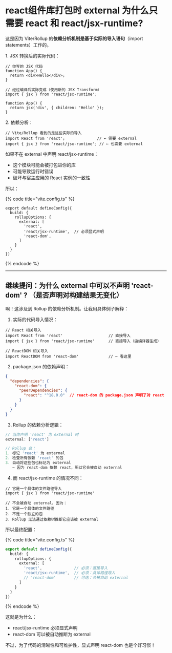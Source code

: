 # react组件库打包时 external 为什么只需要 react 和 react/jsx-runtime?

这是因为 Vite/Rollup 的**依赖分析机制是基于实际的导入语句**（import statements）工作的。

1\. JSX 转换后的实际代码：

```tsx
// 你写的 JSX 代码
function App() {
  return <div>Hello</div>;
}

// 经过编译后实际变成（使用新的 JSX Transform）
import { jsx } from 'react/jsx-runtime';

function App() {
  return jsx('div', { children: 'Hello' });
}
```

2\. 依赖分析：

```tsx
// Vite/Rollup 看到的是这些实际的导入
import React from 'react';              // ← 需要 external
import { jsx } from 'react/jsx-runtime'; // ← 也需要 external
```

如果不在 external 中声明 react/jsx-runtime：

* 这个模块可能会被打包进你的库
* 可能导致运行时错误
* 破坏与宿主应用的 React 实例的一致性

所以：

{% code title="vite.config.ts" %}
```tsx
export default defineConfig({
  build: {
    rollupOptions: {
      external: [
        'react',
        'react/jsx-runtime',  // 必须显式声明
        'react-dom',
      ]
    }
  }
})
```
{% endcode %}

***

## 继续提问：为什么 external 中可以不声明 'react-dom' ? （是否声明对构建结果无变化）

啊！这涉及到 Rollup 的依赖分析机制。让我用具体例子解释：

1. 实际的代码导入情况：

```tsx
// React 相关导入
import React from 'react'                    // 直接导入
import { jsx } from 'react/jsx-runtime'      // 直接导入（由编译器生成）

// ReactDOM 相关导入
import ReactDOM from 'react-dom'             // ← 看这里
```

2. package.json 的依赖声明：

```json
{
  "dependencies": {
    "react-dom": {
      "peerDependencies": {
        "react": "^18.0.0"  // react-dom 的 package.json 声明了对 react 的依赖
      }
    }
  }
}
```

3. Rollup 的依赖分析逻辑：

```jsx
// 当你声明 'react' 为 external 时
external: ['react']

// Rollup 会：
1. 标记 'react' 为 external
2. 检查所有依赖 'react' 的包
3. 自动将这些包也标记为 external
   → 因为 react-dom 依赖 react，所以它会被自动 external
```

4. 而 react/jsx-runtime 的情况不同：

```tsx
// 它是一个具体的文件路径导入
import { jsx } from 'react/jsx-runtime'

// 不会被自动 external，因为：
1. 它是一个具体的文件路径
2. 不是一个独立的包
3. Rollup 无法通过依赖树推断它应该被 external
```

所以最终配置：

{% code title="vite.config.ts" %}
```typescript
export default defineConfig({
  build: {
    rollupOptions: {
      external: [
        'react',              // 必须：直接导入
        'react/jsx-runtime',  // 必须：具体路径导入
        // 'react-dom'        // 可选：会被自动 external
      ]
    }
  }
})
```
{% endcode %}

这就是为什么：

* react/jsx-runtime 必须显式声明
* react-dom 可以被自动推断为 external

不过，为了代码的清晰性和可维护性，显式声明 react-dom 也是个好习惯！
